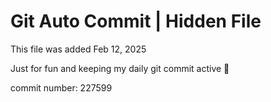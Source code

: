 # Git Auto Commit | Hidden File

This file was added Feb 12, 2025

Just for fun and keeping my daily git commit active 🤪

commit number: 227599
